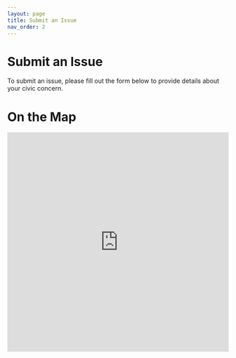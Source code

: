 ```yaml
---
layout: page
title: Submit an Issue
nav_order: 2
---
```


# Submit an Issue

To submit an issue, please fill out the form below to provide details about your civic concern.

# On the Map

<iframe src="https://facilmap.org/JCjqdHeOx7f7Ks?route=false&amp;pois=false#7/12.812/77.025/Mpnk-Bike" allow="geolocation" style="height:500px; width:100%; border:none;"></iframe>
